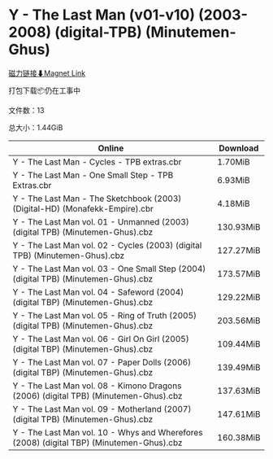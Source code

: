 # Y - The Last Man (v01-v10) (2003-2008) (digital-TPB) (Minutemen-Ghus)

[磁力链接⬇Magnet Link](magnet:?xt=urn:btih:3827df7bd485a7fc15d2c3dfb5d13926b3655d2a&dn=Y%20-%20The%20Last%20Man%20%28v01-v10%29%20%282003-2008%29%20%28digital-TPB%29%20%28Minutemen-Ghus%29)

打包下载📦仍在工事中

文件数：13

总大小：1.44GiB

Online | Download
--- | ---
Y - The Last Man - Cycles - TPB extras.cbr | 1.70MiB
Y - The Last Man - One Small Step - TPB Extras.cbr | 6.93MiB
Y - The Last Man - The Sketchbook (2003) (Digital-HD) (Monafekk-Empire).cbr | 4.18MiB
Y - The Last Man vol. 01 - Unmanned (2003) (digital TPB) (Minutemen-Ghus).cbz | 130.93MiB
Y - The Last Man vol. 02 - Cycles (2003) (digital TPB) (Minutemen-Ghus).cbz | 127.27MiB
Y - The Last Man vol. 03 - One Small Step (2004) (digital TPB) (Minutemen-Ghus).cbz | 173.57MiB
Y - The Last Man vol. 04 - Safeword (2004) (digital TBP) (Minutemen-Ghus).cbz | 129.22MiB
Y - The Last Man vol. 05 - Ring of Truth (2005) (digital TPB) (Minutemen-Ghus).cbz | 203.56MiB
Y - The Last Man vol. 06 - Girl On Girl (2005) (digital TBP) (Minutemen-Ghus).cbz | 109.44MiB
Y - The Last Man vol. 07 - Paper Dolls (2006) (digital TBP) (Minutemen-Ghus).cbz | 139.49MiB
Y - The Last Man vol. 08 - Kimono Dragons (2006) (digital TPB) (Minutemen-Ghus).cbz | 137.63MiB
Y - The Last Man vol. 09 - Motherland (2007) (digital TPB) (Minutemen-Ghus).cbz | 147.61MiB
Y - The Last Man vol. 10 - Whys and Wherefores (2008) (digital TBP) (Minutemen-Ghus).cbz | 160.38MiB